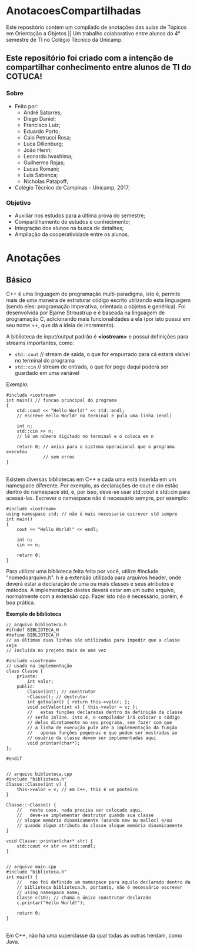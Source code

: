 
# AnotacoesCompartilhadas
Este repositório contém um compilado de anotações das aulas de Tópicos em Orientação a Objetos || Um trabalho colaborativo entre alunos do 4° semestre de TI no Colégio Técnico da Unicamp.

## Este repositório foi criado com a intenção de compartilhar conhecimento entre alunos de TI do COTUCA!

### Sobre
  * Feito por:
    - André Satorres;
     - Diego Daniel;
     - Francisco Luiz;
     - Eduardo Porto;
     - Caio Petrucci Rosa;
     - Luca Dillenburg;
     - João Henri;
     - Leonardo Iwashima;
     - Guilherme Rojas;
     - Lucas Romani;
     - Luis Sabença;
     - Nicholas Patapoff;
  * Colégio Técnico de Campinas - Unicamp, 2017;

### Objetivo
  * Auxiliar nos estudos para a última prova do semestre;
  * Compartilhamento de estudos e conhecimento;
  * Integração dos alunos na busca de detalhes;
  * Ampliação da cooperatividade entre os alunos.

# Anotações
## Básico
C++ é uma linguagem de programação multi-paradigma, isto é, permite mais de uma maneira de estruturar código escrito utilizando esta linguagem (sendo eles: programação imperativa, orientada a objetos e genérica). Foi desenvolvida por Bjarne Stroustrup e é baseada na linguagem de programação C, adicionando mais funcionalidades a ela (por isto possui em seu nome ++, que dá a ideia de incremento).

A biblioteca de input/output padrão é  **<iostream\>**  e possui definições para streams importantes, como:
* `std::cout` // stream de saída, o que for empurrado para cá estará visível no terminal do programa
* `std::cin` // stream de entrada, o que for pego daqui poderá ser guardado em uma variável

Exemplo:
```
#include <iostream>
int main() // funcao principal do programa
{
	std::cout << "Hello World!" << std::endl;
	// escreve Hello World! no terminal e pula uma linha (endl)

	int n;
	std::cin >> n;
	// lê um número digitado no terminal e o coloca em n

	return 0; // avisa para o sistema operacional que o programa executou
	          // sem erros
}
```

<br/>
Existem diversas bibliotecas em C++ e cada uma está inserida em um namespace diferente. Por exemplo, as declarações de cout e cin estão dentro do namespace std, e, por isso, deve-se usar std::cout e std::cin para acessá-las. Escrever o namespace não é necessário sempre, por exemplo:

```
#include <iostream>
using namespace std; // não é mais necessario escrever std sempre
int main()
{
	cout << "Hello World!" << endl;

	int n;
	cin >> n;

	return 0;
}
```
Para utilizar uma biblioteca feita feita por você, utilize #include "nomedoarquivo.h". h é a extensão utilizada para arquivos header, onde deverá estar a declaração de uma ou mais classes e seus atributos e métodos. A implementação destes deverá estar em um outro arquivo, normalmente com a extensão cpp. Fazer isto não é necessário, porém, é boa prática. 

**Exemplo de biblioteca**
```
// arquivo biblioteca.h
#ifndef BIBLIOTECA_H
#define BIBLIOTECA_H
// as últimas duas linhas são utilizadas para impedir que a classe seja
// incluída no projeto mais de uma vez

#include <iostream>
// usado na implementação
class Classe {
	private:
		int valor;
	public:
		Classe(int); // construtor
		~Classe(); // destrutor
		int getValor() { return this->valor; };
		void setValor(int v) { this->valor = v; };
		//   estas funções declaradas dentro da definição da classe
		// serão inline, isto é, o compilador irá colocar o código
		// delas diretamente no seu programa, sem fazer com que
		// a linha de execução pule até a implementação da função
		//   apenas funções pequenas e que podem ser mostradas ao
		// usuário da classe devem ser implementadas aqui
		void printar(char*);
};

#endif


// arquivo biblioteca.cpp
#include "biblioteca.h"
Classe::Classe(int v) {
	this->valor = v; // em C++, this é um ponteiro
}

Classe::~Classe() {
	//   neste caso, nada precisa ser colocado aqui.
	//   deve-se implementar destrutor quando sua classe
	// aloque memória dinamicamente (usando new ou malloc) e/ou
	// quando algum atributo da classe aloque memória dinamicamente
}

void Classe::printar(char* str) {
	std::cout << str << std::endl;
}


// arquivo main.cpp
#include "biblioteca.h"
int main() {
	//   nao foi definido um namespace para aquilo declarado dentro da
	// biblioteca biblioteca.h, portanto, não é necessário escrever
	// using namespace nome;
	Classe c(10); // chama o único construtor declarado
	c.printar("Hello World!");
	
	return 0;
}
```

<br/>
Em C++, não há uma superclasse da qual todas as outras herdam, como Java.

<br/>
